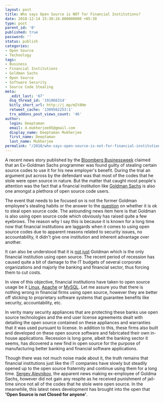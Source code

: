 ```yaml
---
layout: post
title: Who says Open Source is NOT for Financial Institutions?
date: 2010-12-14 15:30:24.000000000 +05:30
type: post
parent_id: '0'
published: true
password: ''
status: publish
categories:
- Open Source
- Technology
tags:
- Business
- Financial Institutions
- Goldman Sachs
- Open Source
- Software Security
- Source Code Stealing
meta:
  _edit_last: '67'
  dsq_thread_id: '191066314'
  bitly_short_url: http://j.mp/mIt8Hm
  retweet_cache: '1309562253:1'
  trx_addons_post_views_count: '46'
author:
  login: Deeptaman
  email: d.mukherjee05@gmail.com
  display_name: Deeptaman Mukherjee
  first_name: Deeptaman
  last_name: Mukherjee
permalink: "/2010/who-says-open-source-is-not-for-financial-institutions/"
---
```

<p>A recent news story published by the <a href="http://www.businessweek.com/news/2010-12-11/ex-goldman-sachs-programmer-found-guilty-of-stealing-secrets.html">Bloomberg Businessweek</a> claimed that an Ex-Goldman Sachs programmer was found guilty of stealing certain source codes to use it for his new employer's benefit. During the trial an argument put across by the defendant was that most of the codes that he stole were open source in nature. But the matter that caught most people's attention was the fact that a financial institution like <a href="http://www2.goldmansachs.com/">Goldman Sachs</a> is also one amongst a plethora of open source code users.</p>

<p>The event that needs to be focused on is not the former Goldman employee's stealing habits or the answer to the <a href="http://buddydev.com/buddypress/opensource-vs-code-stealing/">question</a> on whether it is ok to steal open source code. The astounding news item here is that Goldman is also using open source code which obviously has raised quite a few eyebrows. The reason why I say this is because it is known for a long time now that financial institutions are laggards when it comes to using open source codes due to apparent reasons related to security issues, no accountability, it didn't give one institution and inherent advantage over another. </p>
<p>It can also be understood that it is <a href="http://www.openfusion.com.au/portfolio/">not just</a> Goldman which is the only financial institution using open source. The recent period of recession has caused quite a bit of damage to the IT budgets of several corporate organizations and majorly the banking and financial sector, thus forcing them to cut costs.</p>
<p>In view of this objective, financial institutions have taken to open source usage be it <a href="http://www.linux.org/">Linux</a>, <a href="http://www.apache.org/">Apache</a> or <a href="http://www.mysql.com/">MySQL</a>. Let me assure you that there is nothing wrong in financial firms using open source, however they are better off sticking to proprietary software systems that guarantee benefits like security, accountability, etc. </p>
<p>In verity many security appliances that are protecting these banks use open source technologies and the end user license agreements dealt with detailing the open source contained on these appliances and warranties that it was used pursuant to license. In addition to this, these firms also built and developed on these open source software and fabricated their own in-house applications. Recession is long gone, albeit the banking sector it seems, has dicovered a new find in open source for the purpose of manufacturing better banking and financial software applications.</p>
<p>Though there was not much noise made about it, the truth remains that financial institutions just like the IT companies have slowly but steadily opened up to the open source fraternity and continue using them for a long time. <a href="http://en.wikipedia.org/wiki/Sergey_Aleynikov">Sergey Aleynikov</a>, the apparent news making ex-employee of Goldma Sachs, however did not gain any respite as he received punishment of jail-time since not all of the codes that he stole were open source. In the meanwhile, this latest news development has brought into the open that <strong>'Open Source is not Closed for anyone'</strong>.</p>
